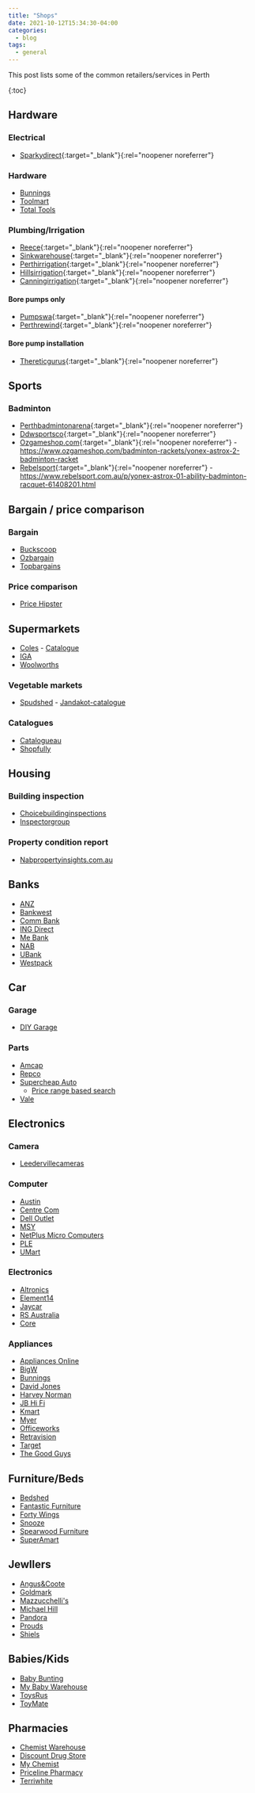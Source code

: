 ```yaml
---
title: "Shops"
date: 2021-10-12T15:34:30-04:00
categories:
  - blog
tags:
  - general
---
```


This post lists some of the common retailers/services in Perth

{:toc}

## Hardware

### Electrical
- [Sparkydirect](https://www.sparkydirect.com.au/){:target="_blank"}{:rel="noopener noreferrer"}

### Hardware
- [Bunnings](http://www.bunnings.com.au/)
- [Toolmart](https://www.toolmart.com.au/)
- [Total Tools](https://www.totaltools.com.au/)

### Plumbing/Irrigation
- [Reece](https://www.reece.com.au/){:target="_blank"}{:rel="noopener noreferrer"}
- [Sinkwarehouse](https://www.sinkwarehouse.com.au/){:target="_blank"}{:rel="noopener noreferrer"}
- [Perthirrigation](https://www.perthirrigation.com.au/){:target="_blank"}{:rel="noopener noreferrer"}
- [Hillsirrigation](https://www.hillsirrigation.com.au/){:target="_blank"}{:rel="noopener noreferrer"}
- [Canningirrigation](https://www.canningirrigation.com.au/){:target="_blank"}{:rel="noopener noreferrer"}

#### Bore pumps only
- [Pumpswa](https://pumpswa.com.au/){:target="_blank"}{:rel="noopener noreferrer"}
- [Perthrewind](https://www.perthrewind.com.au/){:target="_blank"}{:rel="noopener noreferrer"}

#### Bore pump installation
- [Thereticgurus](http://thereticgurus.com.au/){:target="_blank"}{:rel="noopener noreferrer"}

## Sports

### Badminton
- [Perthbadmintonarena](https://www.perthbadmintonarena.com/){:target="_blank"}{:rel="noopener noreferrer"}
- [Ddwsportsco](https://ddwsportsco.com.au/){:target="_blank"}{:rel="noopener noreferrer"}
- [Ozgameshop.com](https://www.ozgameshop.com/){:target="_blank"}{:rel="noopener noreferrer"} - https://www.ozgameshop.com/badminton-rackets/yonex-astrox-2-badminton-racket
- [Rebelsport](https://www.rebelsport.com.au/){:target="_blank"}{:rel="noopener noreferrer"} - https://www.rebelsport.com.au/p/yonex-astrox-01-ability-badminton-racquet-61408201.html

## Bargain / price comparison

### Bargain
- [Buckscoop](http://www.buckscoop.com.au/all/deals/discussed)
- [Ozbargain](https://www.ozbargain.com.au/)
- [Topbargains](https://www.topbargains.com.au/)

### Price comparison
- [Price Hipster](https://www.pricehipster.com.au/)

## Supermarkets
- [Coles](http://www.coles.com.au/) - [Catalogue](https://www.coles.com.au/catalogues-and-specials)
- [IGA](http://iga.com.au/)
- [Woolworths](http://www.woolworths.com.au/)

### Vegetable markets
- [Spudshed](http://www.spudshed.com.au/) - [Jandakot-catalogue](https://www.spudshed.com.au/spudshed-jandakot-weekly-specials/)

### Catalogues
- [Catalogueau](https://www.catalogueau.com/)
- [Shopfully](https://www.shopfully.com.au/)

## Housing

### Building inspection
- [Choicebuildinginspections](http://www.choicebuildinginspections.com.au/)
- [Inspectorgroup](http://www.inspectorgroup.com.au/)

### Property condition report
- [Nabpropertyinsights.com.au](https://nabpropertyinsights.com.au/form.php)

## Banks
- [ANZ](https://www.anz.com.au/)
- [Bankwest](http://www.bankwest.com.au/)
- [Comm Bank](https://www.commbank.com.au/)
- [ING Direct](http://www.ingdirect.com.au/)
- [Me Bank](http://www.mebank.com.au/)
- [NAB](http://www.nab.com.au/)
- [UBank](https://www.ubank.com.au/)
- [Westpack](http://www.westpac.com.au/)

## Car

### Garage
- [DIY Garage](https://www.diygaragewa.com.au/)

### Parts
- [Amcap](https://www.amcap.com.au/)
- [Repco](http://www.repco.com.au/)
- [Supercheap Auto](http://www.supercheapauto.com.au/)
  - [Price range based search](https://www.supercheapauto.com.au/search?q=sun%20shade&srule=Price%20Ascending&start=0&sz=60)
- [Vale](https://vealeautoparts.com.au/)

## Electronics

### Camera
- [Leedervillecameras](http://www.leedervillecameras.com.au/)

### Computer
- [Austin](http://www.austin.net.au/)
- [Centre Com](https://centrecom.com.au/)
- [Dell Outlet](https://www.dell.com/learn/au/en/audhs1/campaigns/dell-outlet-au)
- [MSY](http://www.msy.com.au/)
- [NetPlus Micro Computers](http://www.netplus.com.au/)
- [PLE](http://www.ple.com.au/)
- [UMart](https://www.umart.com.au/)

### Electronics
- [Altronics](http://www.altronics.com.au/)
- [Element14](http://au.element14.com/)
- [Jaycar](http://www.jaycar.com.au/)
- [RS Australia](http://au.rs-online.com/web/)
- [Core](https://core-electronics.com.au/)

### Appliances
- [Appliances Online](https://www.appliancesonline.com.au/)
- [BigW](http://www.bigw.com.au/)
- [Bunnings](http://www.bunnings.com.au/)
- [David Jones](http://shop.davidjones.com.au/djs/en/davidjones)
- [Harvey Norman](http://www.harveynorman.com.au/)
- [JB Hi Fi](http://www.jbhifi.com.au/)
- [Kmart](http://www.kmart.com.au/)
- [Myer](http://www.myer.com.au/)
- [Officeworks](http://www.officeworks.com.au/)
- [Retravision](http://www.retravision.com.au/)
- [Target](http://www.target.com.au/)
- [The Good Guys](http://www.thegoodguys.com.au/)

## Furniture/Beds
- [Bedshed](http://www.bedshed.com.au/)
- [Fantastic Furniture](http://www.fantasticfurniture.com.au/)
- [Forty Wings](http://www.fortywinks.com.au/)
- [Snooze](http://www.snooze.com.au/)
- [Spearwood Furniture](http://www.spearwoodfurniture.com.au/)
- [SuperAmart](http://www.superamart.com.au/)

## Jewllers
- [Angus&Coote](https://www.anguscoote.com.au/)
- [Goldmark](https://www.goldmark.com.au/)
- [Mazzucchelli's](http://www.mazzucchellis.com.au/)
- [Michael Hill](http://www.michaelhill.com.au/)
- [Pandora](http://www.pandora.net/en-au)
- [Prouds](http://www.prouds.com.au/)
- [Shiels](http://www.shiels.com.au/)

## Babies/Kids
- [Baby Bunting](http://www.babybunting.com.au/)
- [My Baby Warehouse](http://mybabywarehouse.com.au/)
- [ToysRus](http://www.toysrus.com.au/)
- [ToyMate](https://toymate.com.au/)

## Pharmacies
- [Chemist Warehouse](http://www.chemistwarehouse.com.au/)
- [Discount Drug Store](http://www.discountdrugstores.com.au/)
- [My Chemist](http://www.mychemist.com.au/)
- [Priceline Pharmacy](https://www.priceline.com.au/)
- [Terriwhite](http://www.terrywhitechemists.com.au/)





